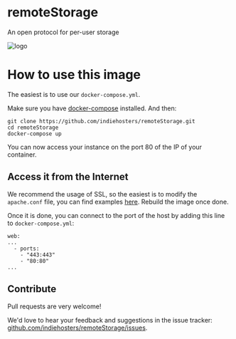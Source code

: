 # remoteStorage

An open protocol for per-user storage

![logo](https://cdn.rawgit.com/remotestorage/design/master/logo-new/icon.svg)

# How to use this image

The easiest is to use our `docker-compose.yml`.

Make sure you have [docker-compose](http://docs.docker.com/compose/install/) installed. And then:

```
git clone https://github.com/indiehosters/remoteStorage.git
cd remoteStorage
docker-compose up
```

You can now access your instance on the port 80 of the IP of your container.

## Access it from the Internet

We recommend the usage of SSL, so the easiest is to modify the `apache.conf` file, you can find examples [here](https://github.com/fkooman/php-remote-storage/blob/master/contrib/storage.local.conf.ubuntu).
Rebuild the image once done.

Once it is done, you can connect to the port of the host by adding this line to `docker-compose.yml`:
```
web:
...
  - ports:
    - "443:443"
    - "80:80"
...
```

## Contribute

Pull requests are very welcome!

We'd love to hear your feedback and suggestions in the issue tracker: [github.com/indiehosters/remoteStorage/issues](https://github.com/indiehosters/remoteStorage/issues). 

